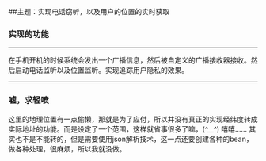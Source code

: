 ##主题：实现电话窃听，以及用户的位置的实时获取

### 实现的功能
---
在手机开机的时候系统会发出一个广播信息，然后被自定义的广播接收器接收。然后启动电话监听以及位置监听。实现追踪用户隐私的效果。



---
### 嘘，求轻喷
这里的地理位置有一点偷懒，那就是为了应付，所以并没有真正的实现经纬度转成实际地址的功能。而是设定了一个范围，这样就省事很多了嘛，(*^__^*) 嘻嘻……
其实也不是不能转的，但是需要使用json解析技术，这一点还要创建各种的bean，做各种处理，很麻烦，所以我就没做。
